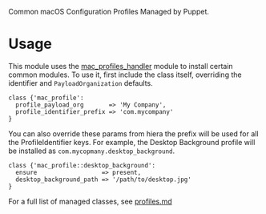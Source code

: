 Common macOS Configuration Profiles Managed by Puppet.

# Usage
This module uses the [mac_profiles_handler](https://github.com/keeleysam/puppet-mac_profiles_handler) module to install certain common modules. To use it, first include the class itself, overriding the identifier and `PayloadOrganization` defaults.

```
class {'mac_profile':
  profile_payload_org       => 'My Company',
  profile_identifier_prefix => 'com.mycompany'
}
```

You can also override these params from hiera
the prefix will be used for all the ProfileIdentifier keys. For example, the Desktop Background profile will be installed as `com.mycopmany.desktop_background`.

```
class {'mac_profile::desktop_background':
  ensure 				  => present,
  desktop_background_path => '/path/to/desktop.jpg'
}
```

For a full list of managed classes, see [profiles.md](./profiles.md)
